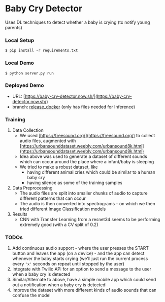 # Baby Cry Detector
Uses DL techniques to detect whether a baby is crying (to notify young parents)

### Local Setup
```
$ pip install -r requirements.txt
```

### Local Demo
```
$ python server.py run
```

### Deployed Demo
* URL: [https://baby-cry-detector.now.sh/](https://baby-cry-detector.now.sh/)
* branch: [release_docker](https://github.com/navjotts/baby-cry-detector/tree/release_docker) (only has files needed for Inference)

### Training
1. Data Collection
    * We used [https://freesound.org/](https://freesound.org/) to collect audio files, augmented with [https://urbansounddataset.weebly.com/urbansound8k.html](https://urbansounddataset.weebly.com/urbansound8k.html)
    * Idea above was used to generate a dataset of different sounds which can occur around the place where a infant/baby is sleeping
    * We tried to make a robust dataset, like
        * having different animal cries which could be similar to a human baby cry
        * having silence as some of the training samples
2. Data Preprocessing
    * The audio files are split into smaller chunks of audio to capture different patterns that can occur
    * The audio is then converted into spectrograms - on which we then tried different Image Classification models
3. Results
    * CNN with Transfer Learning from a resnet34 seems to be performing extremely good (with a CV split of 0.2)

### TODOs
1. Add continuous audio support - where the user presses the START button and leaves the app (on a device) - and the app can detect whenever the baby starts crying (we'll just run the current process every `'x'` seconds on repeat until stopped by the user)
2. Integrate with Twilio API for an option to send a message to the user when a baby cry is detected
3. Similar/Alternate to above, have a simple mobile app which could send out a notification when a baby cry is detected
4. Improve the dataset with more different kinds of audio sounds that can confuse the model